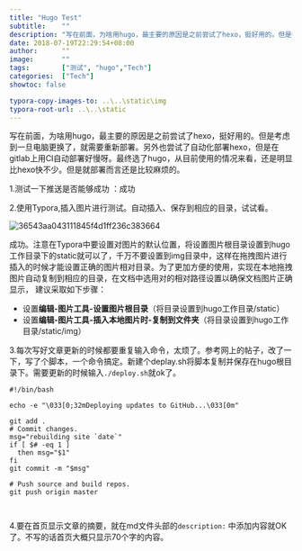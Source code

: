 ```yaml
---
title: "Hugo Test"
subtitle:    ""
description: "写在前面，为啥用hugo，最主要的原因是之前尝试了hexo，挺好用的。但是考虑到一旦电脑更换了，就需要重新部署。另外也尝试了自动化部署hexo，但是在gitlab上用CI自动部署好慢呀。最终选了hugo，从目前使用的情况来看，还是明显比hexo快不少。但是就部署而言还是比较麻烦的。"
date: 2018-07-19T22:29:54+08:00
author:      ""
image:       ""
tags:        ["测试", "hugo","Tech"]
categories:  ["Tech"]
showtoc: false 

typora-copy-images-to: ..\..\static\img
typora-root-url: ..\..\static
---
```



写在前面，为啥用hugo，最主要的原因是之前尝试了hexo，挺好用的。但是考虑到一旦电脑更换了，就需要重新部署。另外也尝试了自动化部署hexo，但是在gitlab上用CI自动部署好慢呀。最终选了hugo，从目前使用的情况来看，还是明显比hexo快不少。但是就部署而言还是比较麻烦的。

1.测试一下推送是否能够成功 ：成功

2.使用Typora,插入图片进行测试。自动插入、保存到相应的目录，试试看。

![36543aa043111845f4d1ff236c383664](/img/36543aa043111845f4d1ff236c383664.jpg)

成功。注意在Typora中要设置对图片的默认位置，将设置图片根目录设置到hugo工作目录下的static就可以了，千万不要设置到img目录中，这样在拖拽图片进行插入的时候才能设置正确的图片相对目录。为了更加方便的使用，实现在本地拖拽图片自动复制到相应的目录，在文档中选用对的相对路径设置以确保文档图片正确显示， 建议采取如下步骤：

- 设置**编辑-图片工具-设置图片根目录**（将目录设置到hugo工作目录/static）
- 设置**编辑-图片工具-插入本地图片时-复制到文件夹**（将目录设置到hugo工作目录/static/img）

3.每次写好文章更新的时候都要重复输入命令，太烦了。参考网上的帖子，改了一下，写了个脚本，一个命令搞定。新建个deplay.sh将脚本复制并保存在hugo根目录下。需要更新的时候输入`./deploy.sh`就ok了。

```
#!/bin/bash

echo -e "\033[0;32mDeploying updates to GitHub...\033[0m"

git add .
# Commit changes.
msg="rebuilding site `date`"
if [ $# -eq 1 ]
  then msg="$1"
fi
git commit -m "$msg"

# Push source and build repos.
git push origin master



```

4.要在首页显示文章的摘要，就在md文件头部的`description:`  中添加内容就OK了。不写的话首页大概只显示70个字的内容。